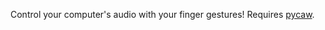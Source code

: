 Control your computer's audio with your finger gestures! Requires [pycaw](https://github.com/AndreMiras/pycaw).

